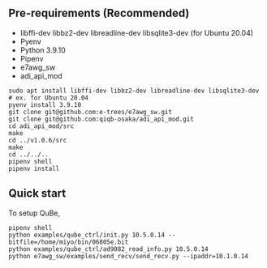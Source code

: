 ## Pre-requirements (Recommended)

- libffi-dev libbz2-dev libreadline-dev libsqlite3-dev (for Ubuntu 20.04)
- Pyenv
- Python 3.9.10
- Pipenv
- e7awg_sw
- adi_api_mod

```
sudo apt install libffi-dev libbz2-dev libreadline-dev libsqlite3-dev # ex. for Ubuntu 20.04
pyenv install 3.9.10
git clone git@github.com:e-trees/e7awg_sw.git
git clone git@github.com:qiqb-osaka/adi_api_mod.git
cd adi_api_mod/src
make
cd ../v1.0.6/src
make
cd ../../..
pipenv shell
pipenv install
```

## Quick start

To setup QuBe,


```
pipenv shell
python examples/qube_ctrl/init.py 10.5.0.14 --bitfile=/home/miyo/bin/06805e.bit
python examples/qube_ctrl/ad9082_read_info.py 10.5.0.14 
python e7awg_sw/examples/send_recv/send_recv.py --ipaddr=10.1.0.14 
```
